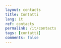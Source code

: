 ```yaml
---
layout: contacts
title: Contatti
lang: it
ref: contacts
permalink: /it/contacts
tags: [contatti]
comments: false
---
```


